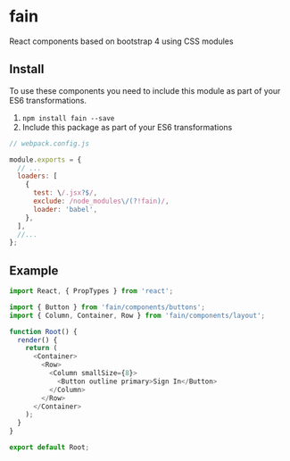 # fain

React components based on bootstrap 4 using CSS modules

## Install

To use these components you need to include this module as part of your ES6 transformations.

1. `npm install fain --save`
2. Include this package as part of your ES6 transformations

```js
// webpack.config.js

module.exports = {
  // ...
  loaders: [
    {
      test: \/.jsx?$/,
      exclude: /node_modules\/(?!fain)/,
      loader: 'babel',
    },
  ],
  //...
};
```

## Example

```js
import React, { PropTypes } from 'react';

import { Button } from 'fain/components/buttons';
import { Column, Container, Row } from 'fain/components/layout';

function Root() {
  render() {
    return (
      <Container>
        <Row>
          <Column smallSize={8}>
            <Button outline primary>Sign In</Button>
          </Column>
        </Row>
      </Container>
    );
  }
}

export default Root;
```
